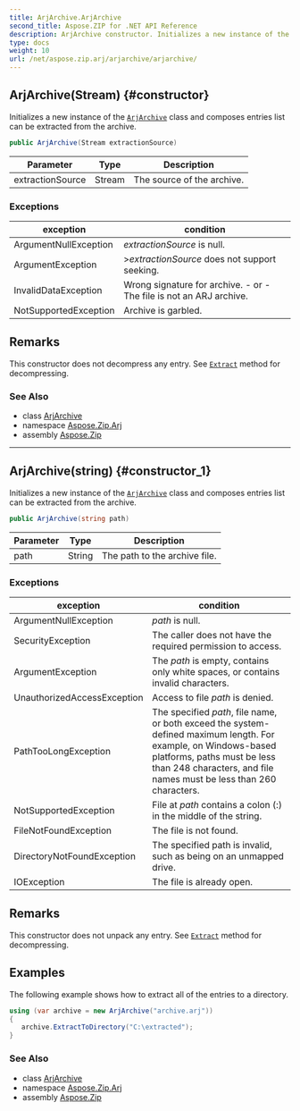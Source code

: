 ```yaml
---
title: ArjArchive.ArjArchive
second_title: Aspose.ZIP for .NET API Reference
description: ArjArchive constructor. Initializes a new instance of the ArjArchive class and composes entries list can be extracted from the archive
type: docs
weight: 10
url: /net/aspose.zip.arj/arjarchive/arjarchive/
---
```

## ArjArchive(Stream) {#constructor}

Initializes a new instance of the [`ArjArchive`](../) class and composes entries list can be extracted from the archive.

```csharp
public ArjArchive(Stream extractionSource)
```

| Parameter | Type | Description |
| --- | --- | --- |
| extractionSource | Stream | The source of the archive. |

### Exceptions

| exception | condition |
| --- | --- |
| ArgumentNullException | *extractionSource* is null. |
| ArgumentException | &gt;*extractionSource* does not support seeking. |
| InvalidDataException | Wrong signature for archive. - or - The file is not an ARJ archive. |
| NotSupportedException | Archive is garbled. |

## Remarks

This constructor does not decompress any entry. See [`Extract`](../../arjentryplain/extract/) method for decompressing.

### See Also

* class [ArjArchive](../)
* namespace [Aspose.Zip.Arj](../../arjarchive/)
* assembly [Aspose.Zip](../../../)

---

## ArjArchive(string) {#constructor_1}

Initializes a new instance of the [`ArjArchive`](../) class and composes entries list can be extracted from the archive.

```csharp
public ArjArchive(string path)
```

| Parameter | Type | Description |
| --- | --- | --- |
| path | String | The path to the archive file. |

### Exceptions

| exception | condition |
| --- | --- |
| ArgumentNullException | *path* is null. |
| SecurityException | The caller does not have the required permission to access. |
| ArgumentException | The *path* is empty, contains only white spaces, or contains invalid characters. |
| UnauthorizedAccessException | Access to file *path* is denied. |
| PathTooLongException | The specified *path*, file name, or both exceed the system-defined maximum length. For example, on Windows-based platforms, paths must be less than 248 characters, and file names must be less than 260 characters. |
| NotSupportedException | File at *path* contains a colon (:) in the middle of the string. |
| FileNotFoundException | The file is not found. |
| DirectoryNotFoundException | The specified path is invalid, such as being on an unmapped drive. |
| IOException | The file is already open. |

## Remarks

This constructor does not unpack any entry. See [`Extract`](../../arjentryplain/extract/) method for decompressing.

## Examples

The following example shows how to extract all of the entries to a directory.

```csharp
using (var archive = new ArjArchive("archive.arj")) 
{ 
   archive.ExtractToDirectory("C:\extracted");
}
```

### See Also

* class [ArjArchive](../)
* namespace [Aspose.Zip.Arj](../../arjarchive/)
* assembly [Aspose.Zip](../../../)


